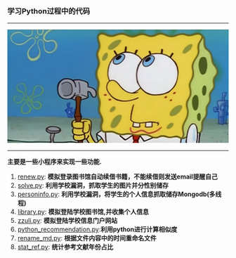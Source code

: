 ### 学习Python过程中的代码
***************************************************************************************
![img](ss.jpg)
***************************************************************************************

**主要是一些小程序来实现一些功能.**

1. [renew.py](/renew.py): **模拟登录图书馆自动续借书籍，不能续借则发送email提醒自己**
2. [solve.py](/solve.py): **利用学校漏洞，抓取学生的图片并分性别储存**
3. [personinfo.py](/personInfo.py): **利用学校漏洞，将学生的个人信息抓取储存Mongodb(多线程)**
4. [library.py](/library.py): **模拟登陆学校图书馆,并收集个人信息**
5. [zzuli.py](/zzuli.py): **模拟登陆学校信息门户网站**
6. [python_recommendation.py](/python_recommendation.py):**利用python进行计算相似度**
7. [rename_md.py](/rename_md.py): **根据文件内容中的时间重命名文件**
7. [stat_ref.py](/stat_ref.py): **统计参考文献年份占比**




